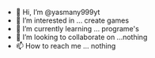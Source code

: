 - 👋 Hi, I’m @yasmany999yt
- 👀 I’m interested in ... create games
- 🌱 I’m currently learning ... programe's
- 💞️ I’m looking to collaborate on ...nothing
- 📫 How to reach me ... nothing

<!---
yasmany999yt/yasmany999yt is a ✨ special ✨ repository because its `README.md` (this file) appears on your GitHub profile.
You can click the Preview link to take a look at your changes.
--->
